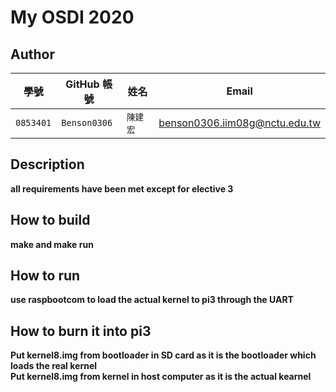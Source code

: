 # My OSDI 2020

## Author

| 學號 | GitHub 帳號 | 姓名 | Email |
| --- | ----------- | --- | --- |
|`0853401`| `Benson0306` | `陳建宏` | benson0306.iim08g@nctu.edu.tw |

## Description

**all requirements have been met except for elective 3**

## How to build

**make and make run**

## How to run

**use raspbootcom to load the actual kernel to pi3 through the UART**

## How to burn it into pi3

**Put kernel8.img from bootloader in SD card as it is the bootloader which loads the real kernel\
Put kernel8.img from kernel in host computer as it is the actual kearnel**



